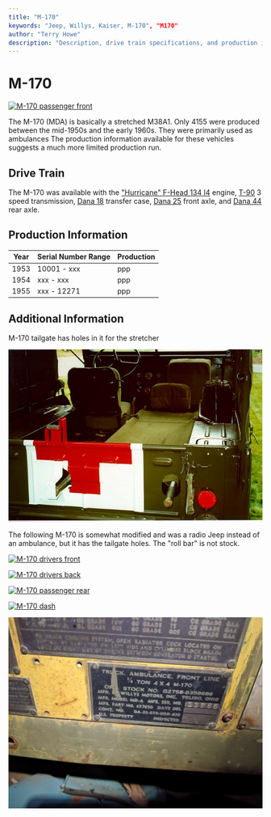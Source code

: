 ```yaml
---
title: "M-170"
keywords: "Jeep, Willys, Kaiser, M-170", "M170"
author: "Terry Howe"
description: "Description, drive train specifications, and production information for the Willys Jeep M-170"
---
```

# M-170

[![M-170 passenger front](../img/models/IMG_20191111_105311.jpg "M-170 passenger front")](../img/models/IMG_20191111_105311.jpg "M-170 passenger front")

The M-170 (MDA) is basically a stretched M38A1.
Only 4155 were produced between the mid-1950s and the early 1960s.
They were primarily used as ambulances
The production information available for these vehicles suggests a much more limited production run. 

## Drive Train

The M-170 was available with the ["Hurricane" F-Head 134 I4](/engine/factory/hurricane134.md) engine, [T-90](/transmission/factory/t90.md) 3 speed transmission, [Dana 18](/xfer/factory/d18.md) transfer case, [Dana 25](/axle/factory/d25.md) front axle, and [Dana 44](/axle/factory/d44.md) rear axle. 

## Production Information

| Year | Serial Number Range | Production |
|------|---------------------|------------|
| 1953 | 10001 - xxx         | ppp        |
| 1954 | xxx - xxx           | ppp        |
| 1955 | xxx - 12271         | ppp        |

## Additional Information

M-170 tailgate has holes in it for the stretcher

![M-170 tailgate](../img/m170b.jpg "M-170 tailgate has holes in it for the stretcher")

The following M-170 is somewhat modified and was a radio Jeep instead of an ambulance, but it has the tailgate holes.
The "roll bar" is not stock.

[![M-170 drivers front](../img/models/IMG_20191111_105506.jpg "M-170 drivers front")](../img/models/IMG_20191111_105506.jpg)

[![M-170 drivers back](../img/models/IMG_20191111_105356.jpg "M-170 drivers back")](../img/models/IMG_20191111_105356.jpg)

[![M-170 passenger rear](../img/models/IMG_20191111_105332.jpg "M-170 passenger rear")](../img/models/IMG_20191111_105332.jpg)

[![M-170 dash](../img/models/IMG_20191111_105553.jpg "M-170 dash")](../img/models/IMG_20191111_105553.jpg)

[![M-170 data plate](../img/models/IMG_20191109_184111.jpg "M-170 data plate")](../img/models/IMG_20191109_184111.jpg)
